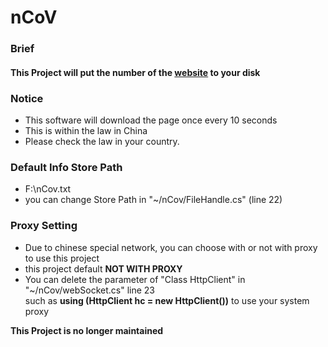 # nCoV
### Brief
#### This Project will put the number of the [website](https://ncov.dxy.cn/ncovh5/view/pneumonia_peopleapp) to your disk  

### Notice
- This software will download the page once every 10 seconds
- This is within the law in China 
- Please check the law in your country.

### Default Info Store Path
- F:\nCov.txt
- you can change Store Path in "~/nCov/FileHandle.cs" (line 22) 

### Proxy Setting 
- Due to chinese special network, you can choose with or not with proxy to use this project 
- this project default <B>NOT WITH PROXY</B> 
- You can delete the parameter of "Class HttpClient" in "~/nCov/webSocket.cs" line 23  
such as <b>using (HttpClient hc = new HttpClient())</b> to use your system proxy

<b>This Project is no longer maintained</b>

